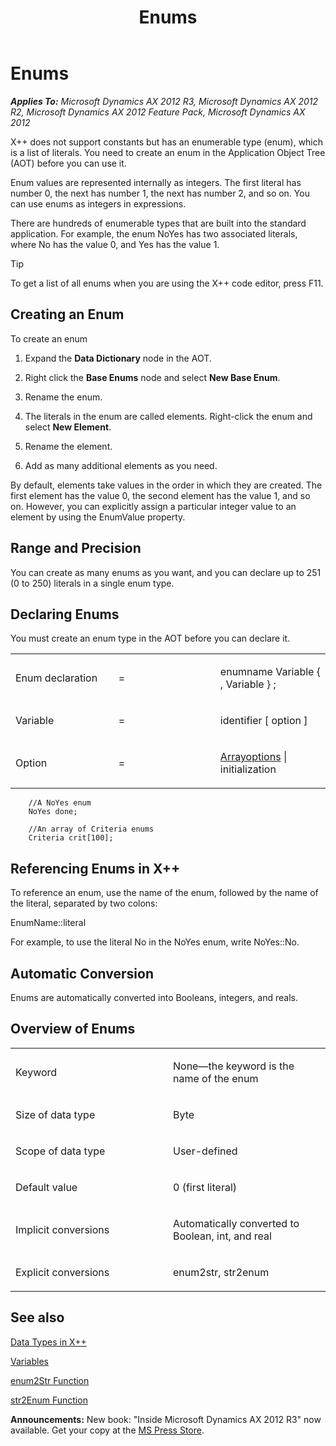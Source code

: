 ﻿---
title: Enums
TOCTitle: Enums
ms:assetid: e738f221-a042-4f21-a45d-f65c643ca099
ms:mtpsurl: https://msdn.microsoft.com/en-us/library/Aa881702(v=AX.60)
ms:contentKeyID: 35253222
ms.date: 05/18/2015
mtps_version: v=AX.60
---

# Enums 


_**Applies To:** Microsoft Dynamics AX 2012 R3, Microsoft Dynamics AX 2012 R2, Microsoft Dynamics AX 2012 Feature Pack, Microsoft Dynamics AX 2012_

X++ does not support constants but has an enumerable type (enum), which is a list of literals. You need to create an enum in the Application Object Tree (AOT) before you can use it.

Enum values are represented internally as integers. The first literal has number 0, the next has number 1, the next has number 2, and so on. You can use enums as integers in expressions.

There are hundreds of enumerable types that are built into the standard application. For example, the enum NoYes has two associated literals, where No has the value 0, and Yes has the value 1.


> [!TIP]
> <P>To get a list of all enums when you are using the X++ code editor, press F11.</P>



## Creating an Enum

To create an enum

1.  Expand the **Data Dictionary** node in the AOT.

2.  Right click the **Base Enums** node and select **New Base Enum**.

3.  Rename the enum.

4.  The literals in the enum are called elements. Right-click the enum and select **New Element**.

5.  Rename the element.

6.  Add as many additional elements as you need.

By default, elements take values in the order in which they are created. The first element has the value 0, the second element has the value 1, and so on. However, you can explicitly assign a particular integer value to an element by using the EnumValue property.

## Range and Precision

You can create as many enums as you want, and you can declare up to 251 (0 to 250) literals in a single enum type.

## Declaring Enums

You must create an enum type in the AOT before you can declare it.

<table>
<colgroup>
<col style="width: 33%" />
<col style="width: 33%" />
<col style="width: 33%" />
</colgroup>
<tbody>
<tr class="odd">
<td><p>Enum declaration</p></td>
<td><p>=</p></td>
<td><p>enumname Variable { , Variable } ;</p></td>
</tr>
<tr class="even">
<td><p>Variable</p></td>
<td><p>=</p></td>
<td><p>identifier [ option ]</p></td>
</tr>
<tr class="odd">
<td><p>Option</p></td>
<td><p>=</p></td>
<td><p><a href="arrays.md">Arrayoptions</a> | initialization</p></td>
</tr>
</tbody>
</table>

```X++
    //A NoYes enum
    NoYes done;
     
    //An array of Criteria enums 
    Criteria crit[100];
```
## Referencing Enums in X++

To reference an enum, use the name of the enum, followed by the name of the literal, separated by two colons:

EnumName::literal

For example, to use the literal No in the NoYes enum, write NoYes::No.

## Automatic Conversion

Enums are automatically converted into Booleans, integers, and reals.

## Overview of Enums

<table>
<colgroup>
<col style="width: 50%" />
<col style="width: 50%" />
</colgroup>
<tbody>
<tr class="odd">
<td><p>Keyword</p></td>
<td><p>None—the keyword is the name of the enum</p></td>
</tr>
<tr class="even">
<td><p>Size of data type</p></td>
<td><p>Byte</p></td>
</tr>
<tr class="odd">
<td><p>Scope of data type</p></td>
<td><p>User-defined</p></td>
</tr>
<tr class="even">
<td><p>Default value</p></td>
<td><p>0 (first literal)</p></td>
</tr>
<tr class="odd">
<td><p>Implicit conversions</p></td>
<td><p>Automatically converted to Boolean, int, and real</p></td>
</tr>
<tr class="even">
<td><p>Explicit conversions</p></td>
<td><p>enum2str, str2enum</p></td>
</tr>
</tbody>
</table>


## See also

[Data Types in X++](data-types-in-x.md)

[Variables](variables.md)

[enum2Str Function](https://msdn.microsoft.com/en-us/library/aa845422\(v=ax.60\))

[str2Enum Function](https://msdn.microsoft.com/en-us/library/aa655065\(v=ax.60\))

  
**Announcements:** New book: "Inside Microsoft Dynamics AX 2012 R3" now available. Get your copy at the [MS Press Store](https://www.microsoftpressstore.com/store/inside-microsoft-dynamics-ax-2012-r3-9780735685109).

